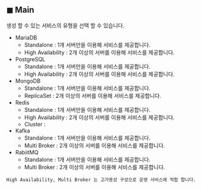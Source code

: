 ## &#9724; Main
생성 할 수 있는 서비스의 유형을 선택 할 수 있습니다.

+ MariaDB 
  - Standalone : 1개 서버만을 이용해 서비스를 제공합니다.  
  - High Availability : 2개 이상의 서버를 이용해 서비스를 제공합니다.  
+ PostgreSQL
  - Standalone : 1개 서버만을 이용해 서비스를 제공합니다.  
  - High Availability : 2개 이상의 서버를 이용해 서비스를 제공합니다.  
+ MongoDB
  - Standalone : 1개 서버만을 이용해 서비스를 제공합니다.  
  - ReplicaSet : 2개 이상의 서버를 이용해 서비스를 제공합니다.  
+ Redis
  - Standalone : 1개 서버만을 이용해 서비스를 제공합니다.  
  - High Availability : 2개 이상의 서버를 이용해 서비스를 제공합니다.  
  - Cluster : 
+ Kafka
  - Standalone : 1개 서버만을 이용해 서비스를 제공합니다.  
  - Multi Broker : 2개 이상의 서버를 이용해 서비스를 제공합니다.  
+ RabiitMQ
  - Standalone : 1개 서버만을 이용해 서비스를 제공합니다.  
  - Multi Broker : 2개 이상의 서버를 이용해 서비스를 제공합니다.  
```
High Availability, Multi Broker 는 고가용성 구성으로 운영 서비스에 적합 합니다.
```
